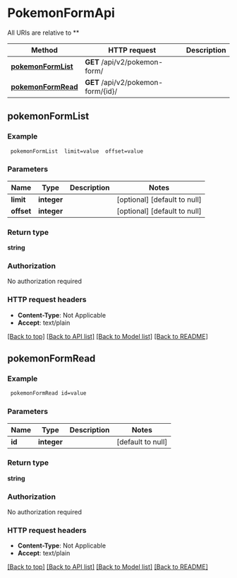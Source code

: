 # PokemonFormApi

All URIs are relative to **

Method | HTTP request | Description
------------- | ------------- | -------------
[**pokemonFormList**](PokemonFormApi.md#pokemonFormList) | **GET** /api/v2/pokemon-form/ | 
[**pokemonFormRead**](PokemonFormApi.md#pokemonFormRead) | **GET** /api/v2/pokemon-form/{id}/ | 



## pokemonFormList



### Example

```bash
 pokemonFormList  limit=value  offset=value
```

### Parameters


Name | Type | Description  | Notes
------------- | ------------- | ------------- | -------------
 **limit** | **integer** |  | [optional] [default to null]
 **offset** | **integer** |  | [optional] [default to null]

### Return type

**string**

### Authorization

No authorization required

### HTTP request headers

- **Content-Type**: Not Applicable
- **Accept**: text/plain

[[Back to top]](#) [[Back to API list]](../README.md#documentation-for-api-endpoints) [[Back to Model list]](../README.md#documentation-for-models) [[Back to README]](../README.md)


## pokemonFormRead



### Example

```bash
 pokemonFormRead id=value
```

### Parameters


Name | Type | Description  | Notes
------------- | ------------- | ------------- | -------------
 **id** | **integer** |  | [default to null]

### Return type

**string**

### Authorization

No authorization required

### HTTP request headers

- **Content-Type**: Not Applicable
- **Accept**: text/plain

[[Back to top]](#) [[Back to API list]](../README.md#documentation-for-api-endpoints) [[Back to Model list]](../README.md#documentation-for-models) [[Back to README]](../README.md)

